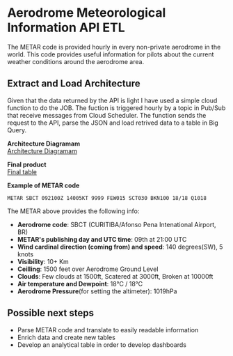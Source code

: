 # Aerodrome Meteorological Information API ETL

The METAR code is provided hourly in every non-private aerodrome in the world. This code provides useful information for pilots about the current weather conditions around the aerodrome area.

## Extract and Load Architecture
Given that the data returned by the API is light I have used a simple cloud function to do the JOB. The fuction is triggered hourly by a topic in Pub/Sub that receive messages from Cloud Scheduler. The function sends the request to the API, parse the JSON and load retrived data to a table in Big Query.

**Architecture Diagramam**  
[Architecture Diagramam](img/diagram.png)


**Final product**  
[Final table](img/final_product.png)


**Example of METAR code**
```
METAR SBCT 092100Z 14005KT 9999 FEW015 SCT030 BKN100 18/18 Q1018
```

The METAR above provides the following info:
* **Aerodrome code**: SBCT (CURITIBA/Afonso Pena Intenational Airport, BR)
* **METAR's publishing day and UTC time**: 09th at 21:00 UTC 
* **Wind cardinal direction (coming from) and speed**: 140 degrees(SW), 5 knots
*  **Visibility**: 10+ Km
* **Ceilling**: 1500 feet over Aerodrome Ground Level
* **Clouds**: Few clouds at 1500ft, Scatered at 3000ft, Broken at 10000ft
* **Air temperature and Dewpoint**: 18°C / 18°C
* **Aerodrome Pressure**(for setting the altimeter): 1019hPa

## Possible next steps
* Parse METAR code and translate to easily readable information
* Enrich data and create new tables
* Develop an analytical table in order to develop dashboards
